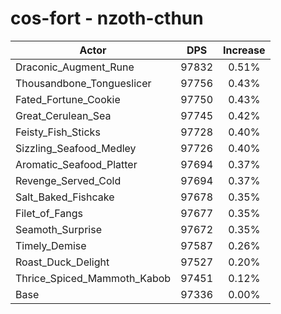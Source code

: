 # cos-fort - nzoth-cthun
| Actor | DPS | Increase |
|---|:---:|:---:|
|Draconic_Augment_Rune|97832|0.51%|
|Thousandbone_Tongueslicer|97756|0.43%|
|Fated_Fortune_Cookie|97750|0.43%|
|Great_Cerulean_Sea|97745|0.42%|
|Feisty_Fish_Sticks|97728|0.40%|
|Sizzling_Seafood_Medley|97726|0.40%|
|Aromatic_Seafood_Platter|97694|0.37%|
|Revenge_Served_Cold|97694|0.37%|
|Salt_Baked_Fishcake|97678|0.35%|
|Filet_of_Fangs|97677|0.35%|
|Seamoth_Surprise|97672|0.35%|
|Timely_Demise|97587|0.26%|
|Roast_Duck_Delight|97527|0.20%|
|Thrice_Spiced_Mammoth_Kabob|97451|0.12%|
|Base|97336|0.00%|
